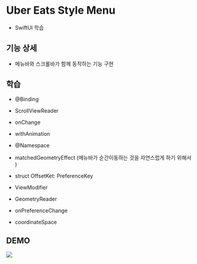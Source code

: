 #  Uber Eats Style Menu
* SwiftUI 학습

## 기능 상세
* 메뉴바와 스크롤바가 함께 동작하는 기능 구현

## 학습
* @Binding

* ScrollViewReader
* onChange
* withAnimation

* @Namespace
* matchedGeometryEffect
(메뉴바가 순간이동하는 것을 자연스럽게 하기 위해서 )

* struct OffsetKet: PreferenceKey
* ViewModifier

* GeometryReader

* onPreferenceChange

* coordinateSpace
 
## DEMO

<img src="https://github.com/mwoo-git/SwiftUIUberEatsMenu/blob/main/demo.gif">

